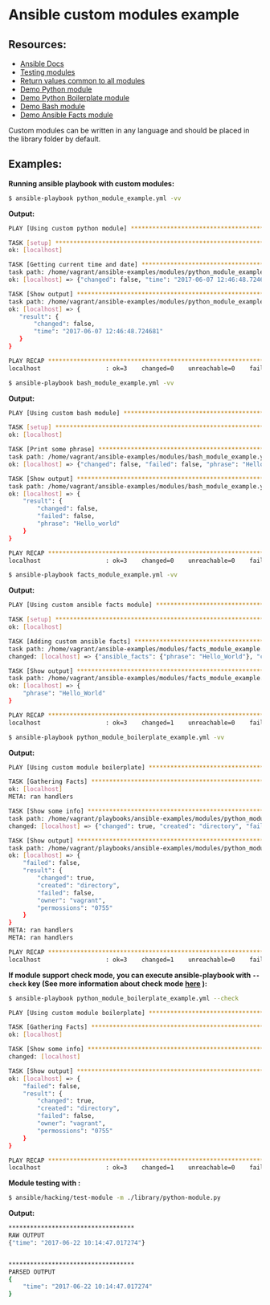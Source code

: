 # Ansible custom modules example

## Resources:
- [Ansible Docs](http://docs.ansible.com/ansible/dev_guide/developing_modules.html)
- [Testing modules](http://docs.ansible.com/ansible/dev_guide/developing_modules_general.html#testing-your-module)
- [Return values common to all modules](http://docs.ansible.com/ansible/common_return_values.html)
- [Demo Python module](library/python-module.py)
- [Demo Python Boilerplate module](library/boilerplate.py)
- [Demo Bash module](library/bash-module.sh)
- [Demo Ansible Facts module](library/fact-module.py)

Custom modules can be written in any language and should be placed in the library folder by default.

## Examples:

**Running ansible playbook with custom modules:**
```sh 
$ ansible-playbook python_module_example.yml -vv
```
**Output:**
 ```sh
PLAY [Using custom python module] **********************************************

TASK [setup] *******************************************************************
ok: [localhost]

TASK [Getting current time and date] *******************************************
task path: /home/vagrant/ansible-examples/modules/python_module_example.yml:5
ok: [localhost] => {"changed": false, "time": "2017-06-07 12:46:48.724681"}

TASK [Show output] *************************************************************
task path: /home/vagrant/ansible-examples/modules/python_module_example.yml:9
ok: [localhost] => {
    "result": {
        "changed": false,
        "time": "2017-06-07 12:46:48.724681"
    }
}

PLAY RECAP *********************************************************************
localhost                  : ok=3    changed=0    unreachable=0    failed=0
```

```sh
$ ansible-playbook bash_module_example.yml -vv
```
**Output:**
```sh
PLAY [Using custom bash module] ************************************************

TASK [setup] *******************************************************************
ok: [localhost]

TASK [Print some phrase] *******************************************************
task path: /home/vagrant/ansible-examples/modules/bash_module_example.yml:5
ok: [localhost] => {"changed": false, "failed": false, "phrase": "Hello_world"}

TASK [Show output] *************************************************************
task path: /home/vagrant/ansible-examples/modules/bash_module_example.yml:9
ok: [localhost] => {
    "result": {
        "changed": false,
        "failed": false,
        "phrase": "Hello_world"
    }
}

PLAY RECAP *********************************************************************
localhost                  : ok=3    changed=0    unreachable=0    failed=0
```
```sh
$ ansible-playbook facts_module_example.yml -vv
```
**Output:**
```sh
PLAY [Using custom ansible facts module] ***************************************

TASK [setup] *******************************************************************
ok: [localhost]

TASK [Adding custom ansible facts] *********************************************
task path: /home/vagrant/ansible-examples/modules/facts_module_example.yml:5
changed: [localhost] => {"ansible_facts": {"phrase": "Hello_World"}, "changed": true}

TASK [Show output] *************************************************************
task path: /home/vagrant/ansible-examples/modules/facts_module_example.yml:8
ok: [localhost] => {
    "phrase": "Hello_World"
}

PLAY RECAP *********************************************************************
localhost                  : ok=3    changed=1    unreachable=0    failed=0
```

```sh
$ ansible-playbook python_module_boilerplate_example.yml -vv
```
**Output:**
```sh
PLAY [Using custom module boilerplate] ******************************************

TASK [Gathering Facts] **********************************************************
ok: [localhost]
META: ran handlers

TASK [Show some info] ***********************************************************
task path: /home/vagrant/playbooks/ansible-examples/modules/python_module_boilerplate_example.yml:5
changed: [localhost] => {"changed": true, "created": "directory", "failed": false, "owner": "vagrant", "permossions": "0755"}

TASK [Show output] **************************************************************
task path: /home/vagrant/playbooks/ansible-examples/modules/python_module_boilerplate_example.yml:9
ok: [localhost] => {
    "failed": false,
    "result": {
        "changed": true,
        "created": "directory",
        "failed": false,
        "owner": "vagrant",
        "permossions": "0755"
    }
}
META: ran handlers
META: ran handlers

PLAY RECAP ********************************************************************
localhost                  : ok=3    changed=1    unreachable=0    failed=0
```
**If module support check mode, you can execute ansible-playbook with ```--check``` key (See more information about check mode [here](http://docs.ansible.com/ansible/playbooks_checkmode.html) ):**
```sh
$ ansible-playbook python_module_boilerplate_example.yml --check
```
```sh
PLAY [Using custom module boilerplate] **************************************

TASK [Gathering Facts] ******************************************************
ok: [localhost]

TASK [Show some info] *******************************************************
changed: [localhost]

TASK [Show output] ***********************************************************
ok: [localhost] => {
    "failed": false,
    "result": {
        "changed": true,
        "created": "directory",
        "failed": false,
        "owner": "vagrant",
        "permossions": "0755"
    }
}

PLAY RECAP *******************************************************************
localhost                  : ok=3    changed=1    unreachable=0    failed=0

```

**Module testing with :**
```sh
$ ansible/hacking/test-module -m ./library/python-module.py
```
**Output:**
```sh
***********************************
RAW OUTPUT
{"time": "2017-06-22 10:14:47.017274"}


***********************************
PARSED OUTPUT
{
    "time": "2017-06-22 10:14:47.017274"
}
```
